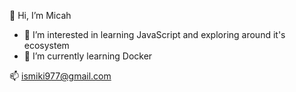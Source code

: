  👋 Hi, I’m Micah

- 👀 I’m interested in learning JavaScript and exploring around it's ecosystem 
- 🌱 I’m currently learning Docker

 📫 ismiki977@gmail.com
    

